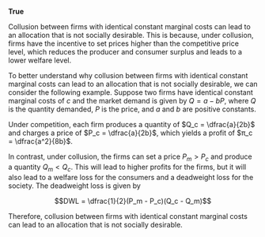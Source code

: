 

**True** 

Collusion between firms with identical constant marginal costs can lead to an allocation that is not socially desirable. This is because, under collusion, firms have the incentive to set prices higher than the competitive price level, which reduces the producer and consumer surplus and leads to a lower welfare level.

To better understand why collusion between firms with identical constant marginal costs can lead to an allocation that is not socially desirable, we can consider the following example. Suppose two firms have identical constant marginal costs of $c$ and the market demand is given by $Q = a - bP$, where $Q$ is the quantity demanded, $P$ is the price, and $a$ and $b$ are positive constants. 

Under competition, each firm produces a quantity of $Q_c = \dfrac{a}{2b}$ and charges a price of $P_c = \dfrac{a}{2b}$, which yields a profit of $π_c = \dfrac{a^2}{8b}$. 

In contrast, under collusion, the firms can set a price $P_m > P_c$ and produce a quantity $Q_m < Q_c$. This will lead to higher profits for the firms, but it will also lead to a welfare loss for the consumers and a deadweight loss for the society. The deadweight loss is given by 

$$DWL = \dfrac{1}{2}(P_m - P_c)(Q_c - Q_m)$$

Therefore, collusion between firms with identical constant marginal costs can lead to an allocation that is not socially desirable.